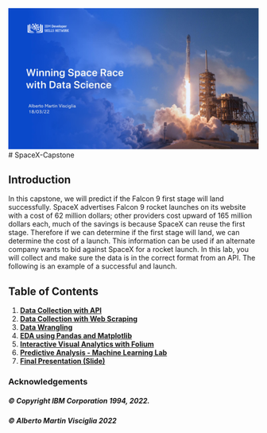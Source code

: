 <img src="https://raw.githubusercontent.com/VM-137/SpaceX-Capstone/master/index.png">
# SpaceX-Capstone

## Introduction

In this capstone, we will predict if the Falcon 9 first stage will land successfully. SpaceX advertises Falcon 9 rocket launches on its website with a cost of 62 million dollars; other providers cost upward of 165 million dollars each, much of the savings is because SpaceX can reuse the first stage. Therefore if we can determine if the first stage will land, we can determine the cost of a launch. This information can be used if an alternate company wants to bid against SpaceX for a rocket launch. In this lab, you will collect and make sure the data is in the correct format from an API. The following is an example of a successful and launch.

## Table of Contents
1. [**Data Collection with API**](https://github.com/VM-137/SpaceX-Capstone/blob/master/Data%20Collection%20API.ipynb)
2. [**Data Collection with Web Scraping**](https://github.com/VM-137/SpaceX-Capstone/blob/master/Data%20collection%20with%20Web%20Scraping.ipynb)
3. [**Data Wrangling**](https://github.com/VM-137/SpaceX-Capstone/blob/master/Data%20Wrangling.ipynb)
4. [**EDA using Pandas and Matplotlib**](https://github.com/VM-137/SpaceX-Capstone/blob/master/EDA%20using%20Pandas%20and%20Matplotlib.ipynb)
6. [**Interactive Visual Analytics with Folium**](https://github.com/VM-137/SpaceX-Capstone/blob/master/Data%20visualization%20with%20Folium.ipynb)
7. [**Predictive Analysis - Machine Learning Lab**](https://github.com/VM-137/SpaceX-Capstone/blob/master/Machine%20Learning%20Prediction(1).ipynb)
9. [**Final Presentation (Slide)**](https://github.com/VM-137/SpaceX-Capstone/blob/master/Capstone-report.pdf)


### Acknowledgements 

##### © Copyright IBM Corporation 1994, 2022.
##### © Alberto Martin Visciglia 2022
